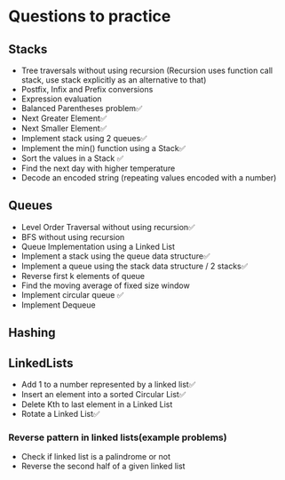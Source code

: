# Questions to practice

## Stacks

- Tree traversals without using recursion
  (Recursion uses function call stack, use stack explicitly as an alternative to that)
- Postfix, Infix and Prefix conversions
- Expression evaluation
- Balanced Parentheses problem✅
- Next Greater Element✅
- Next Smaller Element✅
- Implement stack using 2 queues✅
- Implement the min() function using a Stack✅
- Sort the values in a Stack ✅
- Find the next day with higher temperature
- Decode an encoded string (repeating values encoded with a number)

## Queues

- Level Order Traversal without using recursion✅
- BFS without using recursion
- Queue Implementation using a Linked List
- Implement a stack using the queue data structure✅
- Implement a queue using the stack data structure / 2 stacks✅
- Reverse first k elements of queue
- Find the moving average of fixed size window
- Implement circular queue ✅
- Implement Dequeue

## Hashing

## LinkedLists

- Add 1 to a number represented by a linked list✅
- Insert an element into a sorted Circular List✅
- Delete Kth to last element in a Linked List
- Rotate a Linked List✅

### Reverse pattern in linked lists(example problems)

- Check if linked list is a palindrome or not
- Reverse the second half of a given linked list

